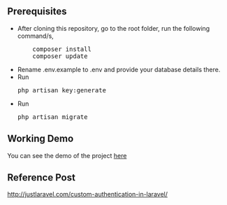 ## Prerequisites
<ul>
<li>After cloning this repository, go to the root folder, run the following command/s,
<pre>
    composer install
    composer update</pre>
</li>
<li>Rename .env.example to .env and provide your database details there.</li>

<li>Run <pre>php artisan key:generate</pre> </li>

<li>Run <pre>php artisan migrate</pre> </li>
</ul>

## Working Demo
You can see the demo of the project <a href="http://justlaravel.com/demos/highcharts-in-laravel/">here</a>

## Reference Post
<a href="http://justlaravel.com/visualization-data-highcharts-laravel">http://justlaravel.com/custom-authentication-in-laravel/
</a>
